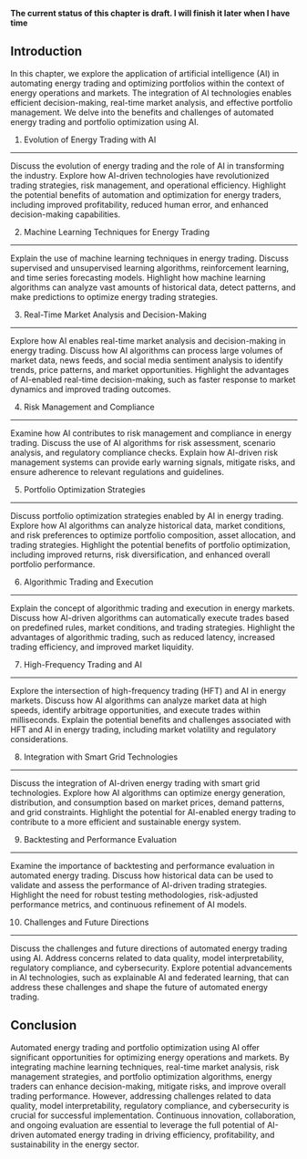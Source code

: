 **The current status of this chapter is draft. I will finish it later when I have time**

Introduction
------------

In this chapter, we explore the application of artificial intelligence (AI) in automating energy trading and optimizing portfolios within the context of energy operations and markets. The integration of AI technologies enables efficient decision-making, real-time market analysis, and effective portfolio management. We delve into the benefits and challenges of automated energy trading and portfolio optimization using AI.

1. Evolution of Energy Trading with AI
--------------------------------------

Discuss the evolution of energy trading and the role of AI in transforming the industry. Explore how AI-driven technologies have revolutionized trading strategies, risk management, and operational efficiency. Highlight the potential benefits of automation and optimization for energy traders, including improved profitability, reduced human error, and enhanced decision-making capabilities.

2. Machine Learning Techniques for Energy Trading
-------------------------------------------------

Explain the use of machine learning techniques in energy trading. Discuss supervised and unsupervised learning algorithms, reinforcement learning, and time series forecasting models. Highlight how machine learning algorithms can analyze vast amounts of historical data, detect patterns, and make predictions to optimize energy trading strategies.

3. Real-Time Market Analysis and Decision-Making
------------------------------------------------

Explore how AI enables real-time market analysis and decision-making in energy trading. Discuss how AI algorithms can process large volumes of market data, news feeds, and social media sentiment analysis to identify trends, price patterns, and market opportunities. Highlight the advantages of AI-enabled real-time decision-making, such as faster response to market dynamics and improved trading outcomes.

4. Risk Management and Compliance
---------------------------------

Examine how AI contributes to risk management and compliance in energy trading. Discuss the use of AI algorithms for risk assessment, scenario analysis, and regulatory compliance checks. Explain how AI-driven risk management systems can provide early warning signals, mitigate risks, and ensure adherence to relevant regulations and guidelines.

5. Portfolio Optimization Strategies
------------------------------------

Discuss portfolio optimization strategies enabled by AI in energy trading. Explore how AI algorithms can analyze historical data, market conditions, and risk preferences to optimize portfolio composition, asset allocation, and trading strategies. Highlight the potential benefits of portfolio optimization, including improved returns, risk diversification, and enhanced overall portfolio performance.

6. Algorithmic Trading and Execution
------------------------------------

Explain the concept of algorithmic trading and execution in energy markets. Discuss how AI-driven algorithms can automatically execute trades based on predefined rules, market conditions, and trading strategies. Highlight the advantages of algorithmic trading, such as reduced latency, increased trading efficiency, and improved market liquidity.

7. High-Frequency Trading and AI
--------------------------------

Explore the intersection of high-frequency trading (HFT) and AI in energy markets. Discuss how AI algorithms can analyze market data at high speeds, identify arbitrage opportunities, and execute trades within milliseconds. Explain the potential benefits and challenges associated with HFT and AI in energy trading, including market volatility and regulatory considerations.

8. Integration with Smart Grid Technologies
-------------------------------------------

Discuss the integration of AI-driven energy trading with smart grid technologies. Explore how AI algorithms can optimize energy generation, distribution, and consumption based on market prices, demand patterns, and grid constraints. Highlight the potential for AI-enabled energy trading to contribute to a more efficient and sustainable energy system.

9. Backtesting and Performance Evaluation
-----------------------------------------

Examine the importance of backtesting and performance evaluation in automated energy trading. Discuss how historical data can be used to validate and assess the performance of AI-driven trading strategies. Highlight the need for robust testing methodologies, risk-adjusted performance metrics, and continuous refinement of AI models.

10. Challenges and Future Directions
------------------------------------

Discuss the challenges and future directions of automated energy trading using AI. Address concerns related to data quality, model interpretability, regulatory compliance, and cybersecurity. Explore potential advancements in AI technologies, such as explainable AI and federated learning, that can address these challenges and shape the future of automated energy trading.

Conclusion
----------

Automated energy trading and portfolio optimization using AI offer significant opportunities for optimizing energy operations and markets. By integrating machine learning techniques, real-time market analysis, risk management strategies, and portfolio optimization algorithms, energy traders can enhance decision-making, mitigate risks, and improve overall trading performance. However, addressing challenges related to data quality, model interpretability, regulatory compliance, and cybersecurity is crucial for successful implementation. Continuous innovation, collaboration, and ongoing evaluation are essential to leverage the full potential of AI-driven automated energy trading in driving efficiency, profitability, and sustainability in the energy sector.
